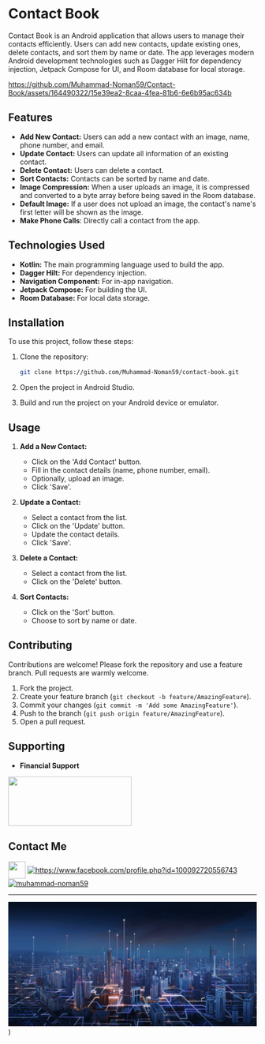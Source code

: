 # Contact Book

Contact Book is an Android application that allows users to manage their contacts efficiently. Users can add new contacts, update existing ones, delete contacts, and sort them by name or date. The app leverages modern Android development technologies such as Dagger Hilt for dependency injection, Jetpack Compose for UI, and Room database for local storage.



https://github.com/Muhammad-Noman59/Contact-Book/assets/164490322/15e39ea2-8caa-4fea-81b6-6e6b95ac634b



## Features

- **Add New Contact:** Users can add a new contact with an image, name, phone number, and email.
- **Update Contact:** Users can update all information of an existing contact.
- **Delete Contact:** Users can delete a contact.
- **Sort Contacts:** Contacts can be sorted by name and date.
- **Image Compression:** When a user uploads an image, it is compressed and converted to a byte array before being saved in the Room database.
- **Default Image:** If a user does not upload an image, the contact's name's first letter will be shown as the image.
- **Make Phone Calls**: Directly call a contact from the app.

## Technologies Used
- **Kotlin:** The main programming language used to build the app.
- **Dagger Hilt:** For dependency injection.
- **Navigation Component:** For in-app navigation.
- **Jetpack Compose:** For building the UI.
- **Room Database:** For local data storage.


## Installation

To use this project, follow these steps:

1. Clone the repository:
    ```sh
    git clone https://github.com/Muhammad-Noman59/contact-book.git
    ```

2. Open the project in Android Studio.

3. Build and run the project on your Android device or emulator.

## Usage

1. **Add a New Contact:**
   - Click on the 'Add Contact' button.
   - Fill in the contact details (name, phone number, email).
   - Optionally, upload an image.
   - Click 'Save'.

2. **Update a Contact:**
   - Select a contact from the list.
   - Click on the 'Update' button.
   - Update the contact details.
   - Click 'Save'.

3. **Delete a Contact:**
   - Select a contact from the list.
   - Click on the 'Delete' button.

4. **Sort Contacts:**
   - Click on the 'Sort' button.
   - Choose to sort by name or date.

## Contributing

Contributions are welcome! Please fork the repository and use a feature branch. Pull requests are warmly welcome.

1. Fork the project.
2. Create your feature branch (`git checkout -b feature/AmazingFeature`).
3. Commit your changes (`git commit -m 'Add some AmazingFeature'`).
4. Push to the branch (`git push origin feature/AmazingFeature`).
5. Open a pull request.

## Supporting
- **Financial Support**
<p align="left">  <a href="https://coindrop.to/muhammad-noman59" target="blank"><img align="center" src="https://github.com/Muhammad-Noman59/Tip-And-Bill-Calculator/assets/164490322/ee086675-e265-4457-a07e-9d2d7ad9e671" height="100" width="250" /></a></p>


## Contact Me

<p align="left">  <a href="https://wa.me/923104881573" target="blank"><img align="center" src="https://seeklogo.com/images/W/whatsapp-icon-logo-BDC0A8063B-seeklogo.com.png" height="35" width="35" /></a> <a href="https://www.facebook.com/profile.php?id=100092720556743&mibextid=ZbWKwL" target="blank"><img align="center" src="https://raw.githubusercontent.com/rahuldkjain/github-profile-readme-generator/master/src/images/icons/Social/facebook.svg" alt="https://www.facebook.com/profile.php?id=100092720556743" height="35" width="35" /></a> <a href="https://linkedin.com/in/muhammad-noman59" target="blank"><img align="center" src="https://raw.githubusercontent.com/rahuldkjain/github-profile-readme-generator/master/src/images/icons/Social/linked-in-alt.svg" alt="muhammad-noman59" height="35" width="35" /></a>

---

 <img alt="gfi" src="https://github.com/Muhammad-Noman59/Muhammad-Noman59/blob/main/Thnks%20For%20Watching.gif">
)
